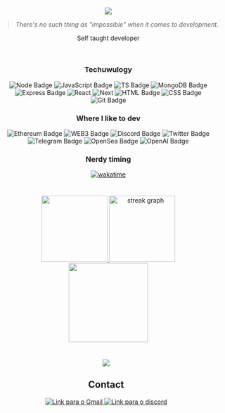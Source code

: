 #

<div align="center">
<section>
  <img src="https://profile-counter.glitch.me/%7Bjvrl18%7D/count.svg" />
</section>

> _There's no such thing as "impossible" when it comes to development._

</section>

  Self taught developer
<div style="display: flex; justify-content: center" align="center">

	
</div>

#

<section align="center">
</section>
<div style="justify-content: center" align="center">
  <div>
    <p style="text-align: center;">

### Techuwulogy

![Node Badge](https://img.shields.io/badge/-Node.js-339933?style=for-the-badge&logo=node.js&logoColor=white)
![JavaScript Badge](https://img.shields.io/badge/-JavaScript-FCC624?style=for-the-badge&logo=JavaScript&logoColor=323330)
![TS Badge](https://img.shields.io/badge/Typescript-007acc?style=for-the-badge&logo=typescript&logoColor=white)
![MongoDB Badge](https://img.shields.io/badge/MongoDB-0?style=for-the-badge&logo=MongoDB&logoColor=white)
![Express Badge](https://img.shields.io/badge/-Express.js-green?style=for-the-badge&logo=Express&logoColor=black)
![React](https://img.shields.io/badge/react-%2320232a.svg?style=for-the-badge&logo=react&logoColor=%2361DAFB)
![Next](https://img.shields.io/badge/nextJS-%2320232a.svg?style=for-the-badge&logo=next.js&logoColor=%2361DAFB)
![HTML Badge](https://img.shields.io/badge/-HTML-E34F26?style=for-the-badge&logo=html5&logoColor=white)
![CSS Badge](https://img.shields.io/badge/-CSS-1572B6?style=for-the-badge&logo=css3&logoColor=white)
![Git Badge](https://img.shields.io/badge/-Git-F05032?style=for-the-badge&logo=git&logoColor=white)

</p>
</div>

  <div>

  </div>

  <div>
    <p>

### Where I like to dev

![Ethereum Badge](https://img.shields.io/badge/ethereum-1572B6?style=for-the-badge&logo=ethereum)
![WEB3 Badge](https://img.shields.io/badge/WEB3-000?style=for-the-badge)
![Discord Badge](https://img.shields.io/badge/Discord-5865F2?style=for-the-badge&logo=discord&logoColor=white)
![Twitter Badge](https://img.shields.io/badge/Twitter-1DA1F2?style=for-the-badge&logo=twitter&logoColor=white)
![Telegram Badge](https://img.shields.io/badge/telegram-fff?style=for-the-badge&logo=telegram)
![OpenSea Badge](https://img.shields.io/badge/OpenSEA-fff?style=for-the-badge&logo=opensea)
![OpenAI Badge](https://img.shields.io/badge/-OpenAi-000?style=for-the-badge&logo=openai)

</p>

  </div>

</div>

### Nerdy timing

[![wakatime](https://wakatime.com/badge/user/c7a5e8d6-0c47-451a-affe-b7735e691e04.svg?style=for-the-badge)](https://wakatime.com/@c7a5e8d6-0c47-451a-affe-b7735e691e04)

#

<div align="center">

  <a href="https://github.com/JVRL18">
  <img height="150em" src="https://github-readme-stats.vercel.app/api/top-langs/?username=JVRL18&layout=compact&langs_count=7&theme=dark"/>
 <img src="https://streak-stats.demolab.com?user=JVRL18&locale=en&mode=daily&theme=dark&hide_border=false&border_radius=5" height="150" alt="streak graph"  />
 </a>
</div>

<div align="center">
<img height="180em" src="https://github-readme-stats.vercel.app/api/wakatime?username=JVRL18&layout=compact&langs_count=8"/>

</div>

#
<div style="display: flex; justify-content: center" align="center">

<section style="margin-right: 10px;">

  <img src="https://lanyard.cnrad.dev/api/272371726329970688">

  <h2>Contact</h2>
  <a href="mailto:joaovitor_rlima@hotmail.com" target="_blank">
    <img alt="Link para o Gmail" src="https://img.shields.io/badge/Gmail-D14836?style=for-the-badge&logo=gmail&logoColor=white"/>
  </a>
  <a href="https://discord.com/users/272371726329970688" target="_blank">
    <img alt="Link para o discord" src="https://img.shields.io/badge/Discord-5865f2?style=for-the-badge&logo=discord&logoColor=white"/>
  </a>
</section>

</div>